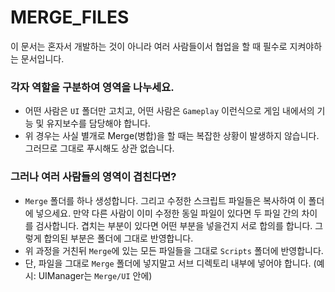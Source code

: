 # MERGE_FILES
이 문서는 혼자서 개발하는 것이 아니라 여러 사람들이서 협업을 할 때 필수로 지켜야하는 문서입니다.

### 각자 역할을 구분하여 영역을 나누세요.
- 어떤 사람은 `UI` 폴더만 고치고, 어떤 사람은 `Gameplay` 이런식으로 게임 내에서의 기능 및 유지보수를 담당해야 합니다.
- 위 경우는 사실 별개로 Merge(병합)을 할 때는 복잡한 상황이 발생하지 않습니다. 그러므로 그대로 푸시해도 상관 없습니다.

### 그러나 여러 사람들의 영역이 겹친다면?
- `Merge` 폴더를 하나 생성합니다. 그리고 수정한 스크립트 파일들은 복사하여 이 폴더에 넣으세요. 만약 다른 사람이 이미 수정한 동일 파일이 있다면 두 파일 간의 차이를 검사합니다. 겹치는 부분이 있다면 어떤 부분을 넣을건지 서로 합의를 합니다. 그렇게 합의된 부분은 폴더에 그대로 반영합니다.
- 위 과정을 거친뒤 `Merge`에 있는 모든 파일들을 그대로 `Scripts` 폴더에 반영합니다.
- 단, 파일을 그대로 `Merge` 폴더에 넣지말고 서브 디렉토리 내부에 넣어야 합니다. (예시: UIManager는 `Merge/UI` 안에)
